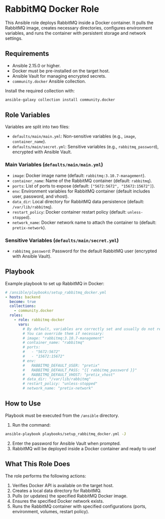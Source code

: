 # RabbitMQ Docker Role

This Ansible role deploys RabbitMQ inside a Docker container. It pulls the RabbitMQ image, creates necessary directories, configures environment variables, and runs the container with persistent storage and network settings.

## Requirements

* Ansible 2.15.0 or higher.
* Docker must be pre-installed on the target host.
* Ansible Vault for managing encrypted secrets.
* `community.docker` Ansible collection.

Install the required collection with:

```bash
ansible-galaxy collection install community.docker
```

## Role Variables

Variables are split into two files:

* `defaults/main/main.yml`: Non-sensitive variables (e.g., `image`, `container_name`).
* `defaults/main/secret.yml`: Sensitive variables (e.g., `rabbitmq_password`), encrypted with Ansible Vault.

### Main Variables (`defaults/main/main.yml`)

* `image`: Docker image name (default: `rabbitmq:3.10.7-management`).
* `container_name`: Name of the RabbitMQ container (default: `rabbitmq`).
* `ports`: List of ports to expose (default: `["5672:5672", "15672:15672"]`).
* `env`: Environment variables for RabbitMQ container (default includes user, password, and vhost).
* `data_dir`: Local directory for RabbitMQ data persistence (default: `/var/lib/rabbitmq`).
* `restart_policy`: Docker container restart policy (default: `unless-stopped`).
* `network_name`: Docker network name to attach the container to (default: `pretix-network`).

### Sensitive Variables (`defaults/main/secret.yml`)

* `rabbitmq_password`: Password for the default RabbitMQ user (encrypted with Ansible Vault).

## Playbook

Example playbook to set up RabbitMQ in Docker:

```yaml
# /ansible/playbooks/setup_rabbitmq_docker.yml
- hosts: backend
  become: true
  collections:
    - community.docker
  roles:
    - role: rabbitmq-docker
      vars:
        # By default, variables are correctly set and usually do not require changes.
        # You can override them if necessary:
        # image: "rabbitmq:3.10.7-management"
        # container_name: "rabbitmq"
        # ports:
        #   - "5672:5672"
        #   - "15672:15672"
        # env:
        #   RABBITMQ_DEFAULT_USER: "pretix"
        #   RABBITMQ_DEFAULT_PASS: "{{ rabbitmq_password }}"
        #   RABBITMQ_DEFAULT_VHOST: "pretix_vhost"
        # data_dir: "/var/lib/rabbitmq"
        # restart_policy: "unless-stopped"
        # network_name: "pretix-network"
```

## How to Use

Playbook must be executed from the `/ansible` directory.

1. Run the command:

```bash
ansible-playbook playbooks/setup_rabbitmq_docker.yml -J
```

2. Enter the password for Ansible Vault when prompted.
3. RabbitMQ will be deployed inside a Docker container and ready to use!

## What This Role Does

The role performs the following actions:

1. Verifies Docker API is available on the target host.
2. Creates a local data directory for RabbitMQ.
3. Pulls (or updates) the specified RabbitMQ Docker image.
4. Ensures the specified Docker network exists.
5. Runs the RabbitMQ container with specified configurations (ports, environment, volumes, restart policy).

